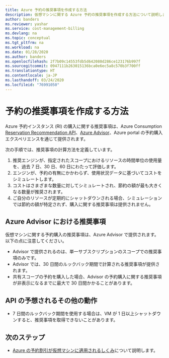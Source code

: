 ```yaml
---
title: Azure 予約の推奨事項を作成する方法
description: 仮想マシンに関する Azure 予約の推奨事項を作成する方法について説明します。
author: banders
ms.reviewer: yashar
ms.service: cost-management-billing
ms.devlang: na
ms.topic: conceptual
ms.tgt_pltfrm: na
ms.workload: na
ms.date: 01/28/2020
ms.author: banders
ms.openlocfilehash: 2f7b09c14553fdb5d642080d286ce123176b997f
ms.sourcegitcommit: 0947111b263015136bca0e6ec5a8c570b3f700ff
ms.translationtype: HT
ms.contentlocale: ja-JP
ms.lasthandoff: 03/24/2020
ms.locfileid: "76991050"
---
```

# <a name="how-reservation-recommendations-are-created"></a>予約の推奨事項を作成する方法
Azure 予約インスタンス (RI) の購入に関する推奨事項は、Azure Consumption [Reservation Recommendation API](/rest/api/consumption/reservationrecommendations)、[Azure Advisor](../..//advisor/advisor-cost-recommendations.md#buy-reserved-virtual-machine-instances-to-save-money-over-pay-as-you-go-costs)、Azure portal の予約購入エクスペリエンスを通じて提供されます。

次の手順では、推奨事項の計算方法を定義しています。 
1. 推奨エンジンが、指定されたスコープにおけるリソースの時間単位の使用量を、過去 7 日、30 日、60 日にわたって評価します。
2. エンジンが、予約の有無にかかわらず、使用状況データに基づいてコストをシミュレートします。
3. コストはさまざまな数量に対してシミュレートされ、節約の額が最も大きくなる数量が推奨されます。
4. ご自分のリソースが定期的にシャットダウンされる場合、シミュレーションでは節約の額が特定されず、購入に関する推奨事項は提供されません。

## <a name="recommendations-in-azure-advisor"></a>Azure Advisor における推奨事項
仮想マシンに関する予約購入の推奨事項は、Azure Advisor で提供されます。 以下の点に注意してください。 
- Advisor で提供されるのは、単一サブスクリプションのスコープでの推奨事項のみです。
- Advisor では、30 日間のルックバック期間で計算される推奨事項が提供されます。
- 共有スコープの予約を購入した場合、Advisor の予約購入に関する推奨事項が非表示になるまでに最大で 30 日間かかることがあります。

## <a name="other-expected-api-behavior"></a>API の予想されるその他の動作
- 7 日間のルックバック期間を使用する場合は、VM が 1 日以上シャットダウンすると、推奨事項を取得できないことがあります。

## <a name="next-steps"></a>次のステップ
- [Azure の予約割引が仮想マシンに適用されるしくみ](../manage/understand-vm-reservation-charges.md)について説明します。
